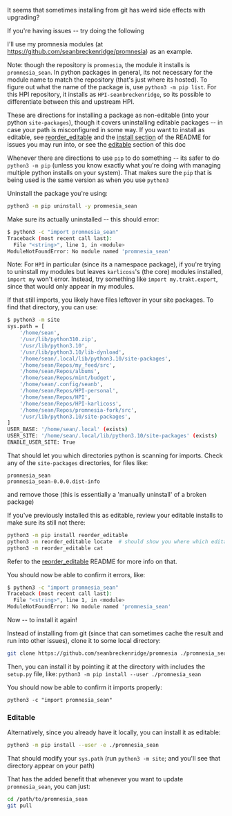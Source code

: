 It seems that sometimes installing from git has weird side effects with upgrading?

If you're having issues -- try doing the following

I'll use my promnesia modules (at <https://github.com/seanbreckenridge/promnesia>) as an example.

Note: though the repository is `promnesia`, the module it installs is `promnesia_sean`. In python packages in general, its not necessary for the module name to match the repository (that's just where its hosted). To figure out what the name of the package is, use `python3 -m pip list`. For this HPI repository, it installs as `HPI-seanbreckenridge`, so its possible to differentiate between this and upstream HPI.

These are directions for installing a package as non-editable (into your python `site-packages`), though it covers uninstalling editable packages -- in case your path is misconfigured in some way. If you want to install as editable, see [reorder_editable](https://github.com/seanbreckenridge/reorder_editable) and the [install section](https://github.com/seanbreckenridge/HPI#install) of the README for issues you may run into, or see the [editable](#editable) section of this doc

Whenever there are directions to use `pip` to do something -- its safer to do `python3 -m pip` (unless you know exactly what you're doing with managing multiple python installs on your system). That makes sure the `pip` that is being used is the same version as when you use `python3`

Uninstall the package you're using:

```bash
python3 -m pip uninstall -y promnesia_sean
```

Make sure its actually uninstalled -- this should error:

```bash
$ python3 -c "import promnesia_sean"
Traceback (most recent call last):
  File "<string>", line 1, in <module>
ModuleNotFoundError: No module named 'promnesia_sean'
```

Note: For `HPI` in particular (since its a namespace package), if you're trying to uninstall my modules but leaves `karlicoss`'s (the core) modules installed, `import my` won't error. Instead, try something like `import my.trakt.export`, since that would only appear in my modules.

If that still imports, you likely have files leftover in your site packages. To find that directory, you can use:

```bash
$ python3 -m site
sys.path = [
    '/home/sean',
    '/usr/lib/python310.zip',
    '/usr/lib/python3.10',
    '/usr/lib/python3.10/lib-dynload',
    '/home/sean/.local/lib/python3.10/site-packages',
    '/home/sean/Repos/my_feed/src',
    '/home/sean/Repos/albums',
    '/home/sean/Repos/mint/budget',
    '/home/sean/.config/seanb',
    '/home/sean/Repos/HPI-personal',
    '/home/sean/Repos/HPI',
    '/home/sean/Repos/HPI-karlicoss',
    '/home/sean/Repos/promnesia-fork/src',
    '/usr/lib/python3.10/site-packages',
]
USER_BASE: '/home/sean/.local' (exists)
USER_SITE: '/home/sean/.local/lib/python3.10/site-packages' (exists)
ENABLE_USER_SITE: True
```

That should let you which directories python is scanning for imports. Check any of the `site-packages` directories, for files like:

```
promnesia_sean
promnesia_sean-0.0.0.dist-info
```

and remove those (this is essentially a 'manually uninstall' of a broken package)

If you've previously installed this as editable, review your editable installs to make sure its still not there:

```bash
python3 -m pip install reorder_editable
python3 -m reorder_editable locate  # should show you where which editable installs are placing .egg-link files
python3 -m reorder_editable cat
```

Refer to the [reorder_editable](https://github.com/seanbreckenridge/reorder_editable) README for more info on that.

You should now be able to confirm it errors, like:

```bash
$ python3 -c "import promnesia_sean"
Traceback (most recent call last):
  File "<string>", line 1, in <module>
ModuleNotFoundError: No module named 'promnesia_sean'
```

Now -- to install it again!

Instead of installing from git (since that can sometimes cache the result and run into other issues), clone it to some local directory:

```bash
git clone https://github.com/seanbreckenridge/promnesia ./promnesia_sean
```

Then, you can install it by pointing it at the directory with includes the `setup.py` file, like: `python3 -m pip install --user ./promnesia_sean`

You should now be able to confirm it imports properly:

```python3
python3 -c "import promnesia_sean"
```

### Editable

Alternatively, since you already have it locally, you can install it as editable:

```bash
python3 -m pip install --user -e ./promnesia_sean
```

That should modify your `sys.path` (run `python3 -m site`; and you'll see that directory appear on your path)

That has the added benefit that whenever you want to update `promnesia_sean`, you can just:

```bash
cd /path/to/promnesia_sean
git pull
```
